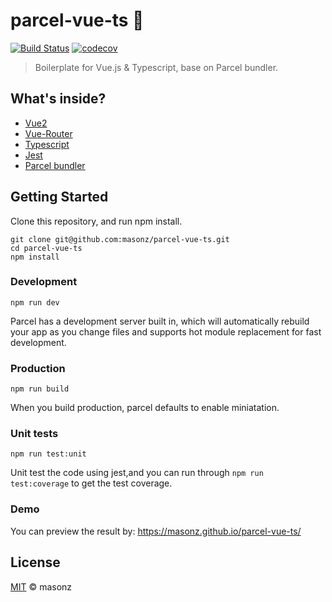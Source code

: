 # parcel-vue-ts 🚀
[![Build Status][travis-image]][travis-url]
[![codecov][codecov-image]][codecov-url]
> Boilerplate for Vue.js & Typescript, base on Parcel bundler.

## What's inside?
* [Vue2](https://github.com/vuejs/vue)
* [Vue-Router](https://github.com/vuejs/vue-router)
* [Typescript](https://github.com/Microsoft/TypeScript)
* [Jest](https://github.com/facebook/jest)
* [Parcel bundler](https://github.com/parcel-bundler/parcel)

## Getting Started
Clone this repository, and run npm install.
```
git clone git@github.com:masonz/parcel-vue-ts.git
cd parcel-vue-ts
npm install
```

### Development
```
npm run dev
```
Parcel has a development server built in, which will automatically rebuild your app as you change files and supports hot module replacement for fast development.

### Production
```
npm run build
```
When you build production, parcel defaults to enable miniatation.

### Unit tests
```
npm run test:unit
```
Unit test the code using jest,and you can run through ` npm run test:coverage ` to get the test coverage.

### Demo
You can preview the result by: https://masonz.github.io/parcel-vue-ts/

## License
[MIT](https://github.com/masonz/parcel-vue-ts/blob/master/LICENSE) © masonz

[travis-image]: https://travis-ci.org/masonz/parcel-vue-ts.svg?branch=master
[travis-url]: https://travis-ci.org/masonz/parcel-vue-ts
[codecov-image]: https://codecov.io/gh/masonz/parcel-vue-ts/branch/master/graph/badge.svg
[codecov-url]: https://codecov.io/gh/masonz/parcel-vue-ts
